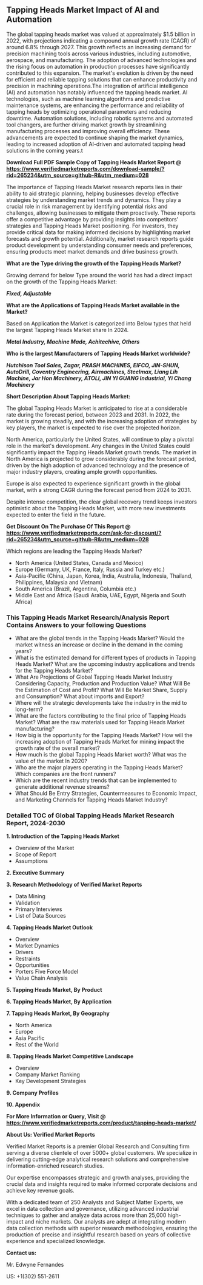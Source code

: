 <h2>Tapping Heads Market Impact of AI and Automation</h2>The global tapping heads market was valued at approximately $1.5 billion in 2022, with projections indicating a compound annual growth rate (CAGR) of around 6.8% through 2027. This growth reflects an increasing demand for precision machining tools across various industries, including automotive, aerospace, and manufacturing. The adoption of advanced technologies and the rising focus on automation in production processes have significantly contributed to this expansion. The market's evolution is driven by the need for efficient and reliable tapping solutions that can enhance productivity and precision in machining operations.The integration of artificial intelligence (AI) and automation has notably influenced the tapping heads market. AI technologies, such as machine learning algorithms and predictive maintenance systems, are enhancing the performance and reliability of tapping heads by optimizing operational parameters and reducing downtime. Automation solutions, including robotic systems and automated tool changers, are further driving market growth by streamlining manufacturing processes and improving overall efficiency. These advancements are expected to continue shaping the market dynamics, leading to increased adoption of AI-driven and automated tapping head solutions in the coming years.t</p><p id="" class=""><strong>Download Full PDF Sample Copy of Tapping Heads Market Report @ <a href="https://www.verifiedmarketreports.com/download-sample/?rid=265234&utm_source=github-R&utm_medium=028" target="_blank">https://www.verifiedmarketreports.com/download-sample/?rid=265234&utm_source=github-R&utm_medium=028</a></strong></p><p>The importance of&nbsp;Tapping Heads Market research reports lies in their ability to aid strategic planning, helping businesses develop effective strategies by understanding market trends and dynamics. They play a crucial role in risk management by identifying potential risks and challenges, allowing businesses to mitigate them proactively. These reports offer a competitive advantage by providing insights into competitors' strategies and Tapping Heads Market positioning. For investors, they provide critical data for making informed decisions by highlighting market forecasts and growth potential. Additionally, market research reports guide product development by understanding consumer needs and preferences, ensuring products meet market demands and drive business growth.</p><p><strong>What are the&nbsp;Type driving the growth of the Tapping Heads Market?</strong></p><p id="" class="">Growing demand for below Type around the world has had a direct impact on the growth of the Tapping Heads Market:</p><em><strong>Fixed, Adjustable</strong></em></p><strong>What are the&nbsp;Applications&nbsp;of Tapping Heads Market available in the Market?</strong></p><p id="" class="">Based on Application the Market is categorized into Below types that held the largest Tapping Heads Market share In 2024.</p><em><strong>Metal Industry, Machine Made, Achitechive, Others</strong></em></p><strong>Who is the largest Manufacturers of Tapping Heads Market worldwide?</strong></p><p><em><strong>Hutchison Tool Sales, Zagar, PRASH MACHINES, EIFCO, JIN-SHUN, AutoDrill, Coventry Engineering, Airmachines, Steelmax, Liang Lih Machine, Jar Hon Machinery, ATOLI, JIN YI GUANG Industrial, Yi Chang Machinery</strong></em></p><p id="" class=""><strong>Short Description About Tapping Heads Market:</strong></p><p>The global Tapping Heads Market is anticipated to rise at a considerable rate during the forecast period, between 2023 and 2031. In 2022, the market is growing steadily, and with the increasing adoption of strategies by key players, the market is expected to rise over the projected horizon.</p><p>North America, particularly the United States, will continue to play a pivotal role in the market's development. Any changes in the United States could significantly impact the Tapping Heads Market growth trends. The market in North America is projected to grow considerably during the forecast period, driven by the high adoption of advanced technology and the presence of major industry players, creating ample growth opportunities.</p><p>Europe is also expected to experience significant growth in the global market, with a strong CAGR during the forecast period from 2024 to 2031.</p><p>Despite intense competition, the clear global recovery trend keeps investors optimistic about the Tapping Heads Market, with more new investments expected to enter the field in the future.</p><p id="" class=""><strong>Get Discount On The Purchase Of This Report @ <a href="https://www.verifiedmarketreports.com/ask-for-discount/?rid=265234&utm_source=github-R&utm_medium=028" target="_blank">https://www.verifiedmarketreports.com/ask-for-discount/?rid=265234&utm_source=github-R&utm_medium=028</a></strong></p>Which regions are leading the Tapping Heads Market?</p><ul><li>North America (United States, Canada and Mexico)</li><li>Europe (Germany, UK, France, Italy, Russia and Turkey etc.)</li><li>Asia-Pacific (China, Japan, Korea, India, Australia, Indonesia, Thailand, Philippines, Malaysia and Vietnam)</li><li>South America (Brazil, Argentina, Columbia etc.)</li><li>Middle East and Africa (Saudi Arabia, UAE, Egypt, Nigeria and South Africa)</li></ul><h3 id="" class="">This Tapping Heads Market Research/Analysis Report Contains Answers to your following Questions</h3><ul><li>What are the global trends in the Tapping Heads Market? Would the market witness an increase or decline in the demand in the coming years?</li><li>What is the estimated demand for different types of products in Tapping Heads Market? What are the upcoming industry applications and trends for the Tapping Heads Market?</li><li>What Are Projections of Global Tapping Heads Market Industry Considering Capacity, Production and Production Value? What Will Be the Estimation of Cost and Profit? What Will Be Market Share, Supply and Consumption? What about imports and Export?</li><li>Where will the strategic developments take the industry in the mid to long-term?</li><li>What are the factors contributing to the final price of Tapping Heads Market? What are the raw materials used for Tapping Heads Market manufacturing?</li><li>How big is the opportunity for the Tapping Heads Market? How will the increasing adoption of Tapping Heads Market for mining impact the growth rate of the overall market?</li><li>How much is the global Tapping Heads Market worth? What was the value of the market In 2020?</li><li>Who are the major players operating in the Tapping Heads Market? Which companies are the front runners?</li><li>Which are the recent industry trends that can be implemented to generate additional revenue streams?</li><li>What Should Be Entry Strategies, Countermeasures to Economic Impact, and Marketing Channels for Tapping Heads Market Industry?</li></ul><h3 id="" class="">Detailed TOC of Global Tapping Heads Market Research Report, 2024-2030</h3><p id="" class=""><strong>1. Introduction of the Tapping Heads Market</strong></p><ul><li>Overview of the Market</li><li>Scope of Report</li><li>Assumptions</li></ul><p id="" class=""><strong>2. Executive Summary</strong></p><p id="" class=""><strong>3. Research Methodology of Verified Market Reports</strong></p><ul><li>Data Mining</li><li>Validation</li><li>Primary Interviews</li><li>List of Data Sources</li></ul><p id="" class=""><strong>4. Tapping Heads Market Outlook</strong></p><ul><li>Overview</li><li>Market Dynamics</li><li>Drivers</li><li>Restraints</li><li>Opportunities</li><li>Porters Five Force Model</li><li>Value Chain Analysis</li></ul><p id="" class=""><strong>5. Tapping Heads Market, By Product</strong></p><p id="" class=""><strong>6. Tapping Heads Market, By Application</strong></p><p id="" class=""><strong>7. Tapping Heads Market, By Geography</strong></p><ul><li>North America</li><li>Europe</li><li>Asia Pacific</li><li>Rest of the World</li></ul><p id="" class=""><strong>8. Tapping Heads Market Competitive Landscape</strong></p><ul><li>Overview</li><li>Company Market Ranking</li><li>Key Development Strategies</li></ul><p id="" class=""><strong>9. Company Profiles</strong></p><p id="" class=""><strong>10. Appendix</strong></p><p id="" class=""><strong>For More Information or Query, Visit @ <a href="https://www.verifiedmarketreports.com/product/tapping-heads-market/" target="_blank">https://www.verifiedmarketreports.com/product/tapping-heads-market/</a></strong></p><p id="" class=""><strong>About Us: Verified Market Reports</strong></p><p id="" class="">Verified Market Reports is a premier Global Research and Consulting firm serving a diverse clientele of over 5000+ global customers. We specialize in delivering cutting-edge analytical research solutions and comprehensive information-enriched research studies.</p><p id="" class="">Our expertise encompasses strategic and growth analyses, providing the crucial data and insights required to make informed corporate decisions and achieve key revenue goals.</p><p id="" class="">With a dedicated team of 250 Analysts and Subject Matter Experts, we excel in data collection and governance, utilizing advanced industrial techniques to gather and analyze data across more than 25,000 high-impact and niche markets. Our analysts are adept at integrating modern data collection methods with superior research methodologies, ensuring the production of precise and insightful research based on years of collective experience and specialized knowledge.</p><p id="" class=""><strong>Contact us:</strong></p><p id="" class="">Mr. Edwyne Fernandes</p><p id="" class="">US: +1(302) 551-2611</p>